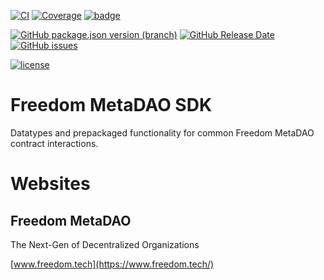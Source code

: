 [![CI](https://img.shields.io/github/workflow/status/freedom-meta-dao/sdk/CI?style=for-the-badge)](https://github.com/freedom-meta-dao/sdk/actions)
[![Coverage](https://img.shields.io/sonar/coverage/freedom-meta-dao_sdk?server=https%3A%2F%2Fsonarcloud.io&style=for-the-badge)](https://sonarcloud.io/dashboard?id=freedom-meta-dao_sdk) [![badge](https://img.shields.io/snyk/vulnerabilities/github/freedom-meta-dao/sdk?style=for-the-badge)](https://github.com/freedom-meta-dao/sdk/releases)

[![GitHub package.json version (branch)](https://img.shields.io/github/package-json/v/freedom-meta-dao/sdk/master?style=for-the-badge)](https://github.com/freedom-meta-dao/sdk/releases/latest)
[![GitHub Release Date](https://img.shields.io/github/release-date/freedom-meta-dao/sdk?style=for-the-badge)](https://github.com/freedom-meta-dao/sdk/releases)
[![GitHub issues](https://img.shields.io/github/issues/freedom-meta-dao/sdk?style=for-the-badge)](https://github.com/freedom-meta-dao/sdk/issues)

 [![license](https://img.shields.io/github/license/freedom-meta-dao/sdk?style=for-the-badge)](https://github.com/freedom-meta-dao/sdk/blob/master/LICENSE)

# Freedom MetaDAO SDK
Datatypes and prepackaged functionality for common Freedom MetaDAO contract interactions.
&nbsp;



# Websites
## Freedom MetaDAO

The Next-Gen of Decentralized Organizations

[www.freedom.tech](https://www.freedom.tech/)

